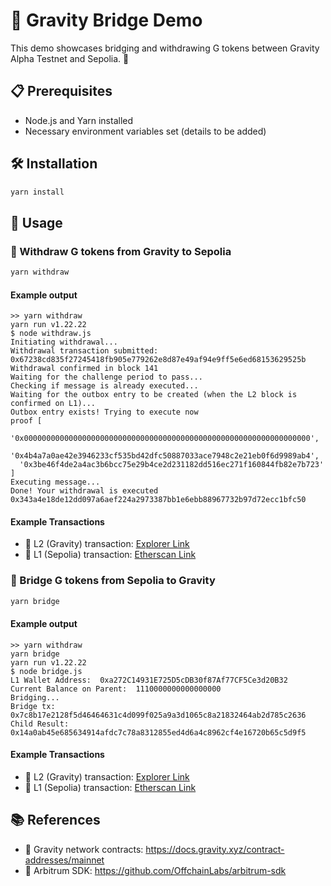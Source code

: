 # 🌌 Gravity Bridge Demo

This demo showcases bridging and withdrawing G tokens between Gravity Alpha Testnet and Sepolia. 🚀

## 📋 Prerequisites

- Node.js and Yarn installed
- Necessary environment variables set (details to be added)

## 🛠️ Installation

```bash
yarn install
```

## 🚀 Usage

### 🔄 Withdraw G tokens from Gravity to Sepolia

```bash
yarn withdraw
```

#### Example output

```
>> yarn withdraw
yarn run v1.22.22
$ node withdraw.js
Initiating withdrawal...
Withdrawal transaction submitted: 0x67238cd835f27245418fb905e779262e8d87e49af94e9ff5e6ed68153629525b
Withdrawal confirmed in block 141
Waiting for the challenge period to pass...
Checking if message is already executed...
Waiting for the outbox entry to be created (when the L2 block is confirmed on L1)...
Outbox entry exists! Trying to execute now
proof [
  '0x0000000000000000000000000000000000000000000000000000000000000000',
  '0x4b4a7a0ae42e3946233cf535bd42dfc50887033ace7948c2e21eb0f6d9989ab4',
  '0x3be46f4de2a4ac3b6bcc75e29b4ce2d231182dd516ec271f160844fb82e7b723'
]
Executing message...
Done! Your withdrawal is executed 0x343a4e18de12dd097a6aef224a2973387bb1e6ebb88967732b97d72ecc1bfc50
```

#### Example Transactions

- 🔗 L2 (Gravity) transaction: [Explorer Link](https://explorer-sepolia.gravity.xyz/tx/0x67238cd835f27245418fb905e779262e8d87e49af94e9ff5e6ed68153629525b)
- 🔗 L1 (Sepolia) transaction: [Etherscan Link](https://sepolia.etherscan.io/tx/0x343a4e18de12dd097a6aef224a2973387bb1e6ebb88967732b97d72ecc1bfc50)

### 🌉 Bridge G tokens from Sepolia to Gravity

```bash
yarn bridge
```

#### Example output

```
>> yarn withdraw
yarn bridge
yarn run v1.22.22
$ node bridge.js
L1 Wallet Address:  0xa272C14931E725D5cDB30f87Af77CF5Ce3d20B32
Current Balance on Parent:  1110000000000000000
Bridging...
Bridge tx:  0x7c8b17e2128f5d46464631c4d099f025a9a3d1065c8a21832464ab2d785c2636
Child Result: 0x14a0ab45e685634914afdc7c78a8312855ed4d6a4c8962cf4e16720b65c5d9f5
```

#### Example Transactions

- 🔗 L2 (Gravity) transaction: [Explorer Link](https://explorer-sepolia.gravity.xyz/tx/0x7c8b17e2128f5d46464631c4d099f025a9a3d1065c8a21832464ab2d785c2636)
- 🔗 L1 (Sepolia) transaction: [Etherscan Link](https://sepolia.etherscan.io/tx/0x14a0ab45e685634914afdc7c78a8312855ed4d6a4c8962cf4e16720b65c5d9f5)

## 📚 References

- 🔗 Gravity network contracts: https://docs.gravity.xyz/contract-addresses/mainnet
- 🔗 Arbitrum SDK: https://github.com/OffchainLabs/arbitrum-sdk
